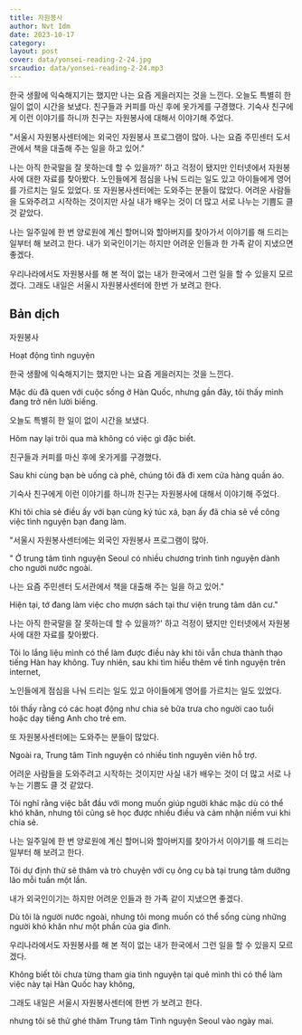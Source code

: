 ```yaml
---
title: 자원봉사
author: Nvt Idm
date: 2023-10-17
category: 
layout: post
cover: data/yonsei-reading-2-24.jpg
srcaudio: data/yonsei-reading-2-24.mp3
---
```


한국 생활에 익숙해지기는 했지만 나는 요즘 게을러지는 것을 느낀다.
오늘도 특별히 한 일이 없이 시간을 보냈다.
친구들과 커피를 마신 후에 옷가게를 구경했다.
기숙사 친구에게 이런 이야기를 하니까 친구는 자원봉사에 대해서 이야기해 주었다.

"서울시 자원봉사센터에는 외국인 자원봉사 프로그램이 많아.
나는 요즘 주민센터 도서관에서 책을 대출해 주는 일을 하고 있어."

나는 아직 한국말을 잘 못하는데 할 수 있을까?' 하고 걱정이 됐지만 인터넷에서 자원봉사에 대한 자료를 찾아봤다.
노인들에게 점심을 나눠 드리는 일도 있고 아이들에게 영어를 가르치는 일도 있었다.
또 자원봉사센터에는 도와주는 분들이 많았다.
어려운 사람들을 도와주려고 시작하는 것이지만 사실 내가 배우는 것이 더 많고 서로 나누는 기쁨도 클 것 같았다.

나는 일주일에 한 번 양로원에 계신 할머니와 할아버지를 찾아가서 이야기를 해 드리는 일부터 해 보려고 한다.
내가 외국인이기는 하지만 어려운 인들과 한 가족 같이 지냈으면 좋겠다.

우리나라에서도 자원봉사를 해 본 적이 없는 내가 한국에서 그런 일을 할 수 있을지 모르겠다.
그래도 내일은 서울시 자원봉사센터에 한번 가 보려고 한다.

## Bản dịch

자원봉사

Hoạt động tình nguyện

한국 생활에 익숙해지기는 했지만 나는 요즘 게을러지는 것을 느낀다.

Mặc dù đã quen với cuộc sống ở Hàn Quốc, nhưng gần đây, tôi thấy mình đang trở nên lười biếng. 

오늘도 특별히 한 일이 없이 시간을 보냈다.

Hôm nay lại trôi qua mà không có việc gì đặc biết.

친구들과 커피를 마신 후에 옷가게를 구경했다.

Sau khi cùng bạn bè uống cà phê, chúng tôi đã đi xem cửa hàng quần áo.

기숙사 친구에게 이런 이야기를 하니까 친구는 자원봉사에 대해서 이야기해 주었다.

Khi tôi chia sẻ điều ấy với bạn cùng ký túc xá, bạn ấy đã chia sẽ về công việc tình nguyện bạn đang làm.

"서울시 자원봉사센터에는 외국인 자원봉사 프로그램이 많아.

" Ở trung tâm tình nguyện Seoul có nhiều chương trình tình nguyện dành cho người nước ngoài.

나는 요즘 주민센터 도서관에서 책을 대출해 주는 일을 하고 있어."

Hiện tại, tớ đang làm việc cho mượn sách tại thư viện trung tâm dân cư."

나는 아직 한국말을 잘 못하는데 할 수 있을까?' 하고 걱정이 됐지만 인터넷에서 자원봉사에 대한 자료를 찾아봤다.

Tôi lo lắng liệu mình có thể làm được điều này khi tôi vẫn chưa thành thạo tiếng Hàn hay không. Tuy nhiên, sau khi tìm hiểu thêm về tình nguyện trên internet,

노인들에게 점심을 나눠 드리는 일도 있고 아이들에게 영어를 가르치는 일도 있었다.

tôi thấy rằng có các hoạt động như chia sẻ bữa trưa cho người cao tuổi hoặc dạy tiếng Anh cho trẻ em.

또 자원봉사센터에는 도와주는 분들이 많았다.

Ngoài ra, Trung tâm Tình nguyện có nhiều tình nguyên viên hỗ trợ. 

어려운 사람들을 도와주려고 시작하는 것이지만 사실 내가 배우는 것이 더 많고 서로 나누는 기쁨도 클 것 같았다.

Tôi nghĩ rằng việc bắt đầu với mong muốn giúp người khác mặc dù có thể khó khăn, nhưng tôi cũng sẽ học được nhiều điều và cảm nhận niềm vui khi chia sẻ.

나는 일주일에 한 번 양로원에 계신 할머니와 할아버지를 찾아가서 이야기를 해 드리는 일부터 해 보려고 한다.

Tôi dự định thử sẽ thăm và trò chuyện với cụ ông cụ bà tại trung tâm dưỡng lão mỗi tuần một lần. 

내가 외국인이기는 하지만 어려운 인들과 한 가족 같이 지냈으면 좋겠다.

Dù tôi là người nước ngoài, nhưng tôi mong muốn có thể sống cùng những người khó khăn như một phần của gia đình.

우리나라에서도 자원봉사를 해 본 적이 없는 내가 한국에서 그런 일을 할 수 있을지 모르겠다.

Không biết tôi chưa từng tham gia tình nguyện tại quê mình thì có thể làm việc này tại Hàn Quốc hay không, 

그래도 내일은 서울시 자원봉사센터에 한번 가 보려고 한다.

nhưng tôi sẽ thử ghé thăm Trung tâm Tình nguyện Seoul vào ngày mai.
